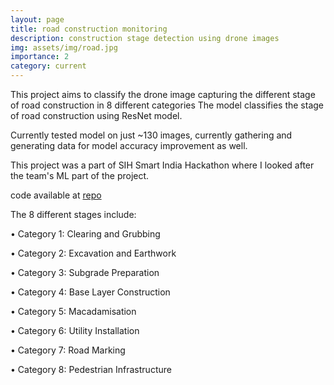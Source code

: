 ```yaml
---
layout: page
title: road construction monitoring
description: construction stage detection using drone images 
img: assets/img/road.jpg
importance: 2
category: current
---
```


This project aims to classify the drone image capturing the different stage of road construction in 8 different categories
The model classifies the stage of road construction using ResNet model.

Currently tested model on just ~130 images, currently gathering and generating data for model accuracy improvement as well.


This project was a part of SIH Smart India Hackathon where I looked after the team's ML part of the project.

code available at [repo](https://github.com/malharinamdar/road-contruction-monitoring.git)

The 8 different stages include:

•	Category 1: Clearing and Grubbing

•	Category 2: Excavation and Earthwork

•	Category 3: Subgrade Preparation

•	Category 4: Base Layer Construction

•	Category 5: Macadamisation

•	Category 6: Utility Installation

•	Category 7: Road Marking

•	Category 8: Pedestrian Infrastructure

